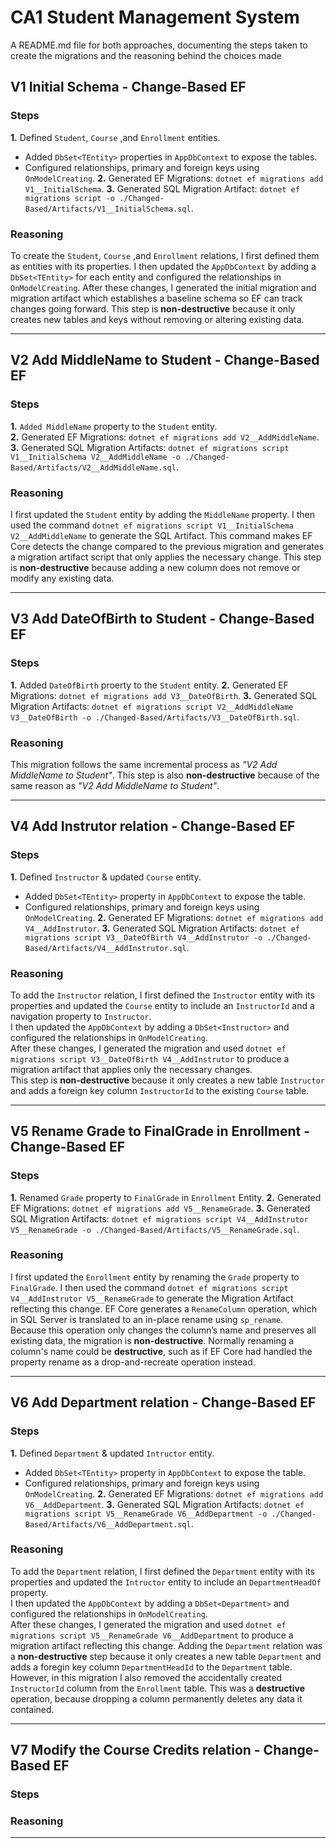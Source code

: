 ﻿# CA1 Student Management System
A README.md file for both approaches, documenting the steps taken to create the migrations 
and the reasoning behind the choices made

## V1 Initial Schema - Change-Based EF
### Steps
**1.** Defined `Student`, `Course` ,and `Enrollment` entities.
- Added `DbSet<TEntity>` properties in `AppDbContext` to expose the tables.  
- Configured relationships, primary and foreign keys using `OnModelCreating`.
**2.** Generated EF Migrations: `dotnet ef migrations add V1__InitialSchema`.
**3.** Generated SQL Migration Artifact: `dotnet ef migrations script -o ./Changed-Based/Artifacts/V1__InitialSchema.sql`.

### Reasoning
To create the `Student`, `Course` ,and `Enrollment` relations, I first defined them as entities with its properties.
I then updated the `AppDbContext` by adding a `DbSet<TEntity>` for each entity and configured the relationships in `OnModelCreating`.
After these changes, I generated the initial migration and migration artifact which establishes a baseline schema so EF can track changes going forward. 
This step is **non-destructive** because it only creates new tables and keys without removing or altering existing data.

------

## V2 Add MiddleName to Student - Change-Based EF
### Steps
**1.** `Added MiddleName` property to the `Student` entity.  
**2.** Generated EF Migrations: `dotnet ef migrations add V2__AddMiddleName`.
**3.** Generated SQL Migration Artifacts: `dotnet ef migrations script V1__InitialSchema V2__AddMiddleName -o ./Changed-Based/Artifacts/V2__AddMiddleName.sql`.

### Reasoning
I first updated the `Student` entity by adding the `MiddleName` property.
I then used the command `dotnet ef migrations script V1__InitialSchema V2__AddMiddleName` to generate the SQL Artifact. This command makes EF Core detects the change compared to the previous migration and generates a migration artifact script that only applies the necessary change.
This step is **non-destructive** because adding a new column does not remove or modify any existing data.

------

## V3 Add DateOfBirth to Student - Change-Based EF
### Steps
**1.** Added `DateOfBirth` proerty to the `Student` entity.
**2.** Generated EF Migrations: `dotnet ef migrations add V3__DateOfBirth`.
**3.** Generated SQL Migration Artifacts: `dotnet ef migrations script V2__AddMiddleName V3__DateOfBirth -o ./Changed-Based/Artifacts/V3__DateOfBirth.sql`.

### Reasoning
This migration follows the same incremental process as _"V2 Add MiddleName to Student"_.
This step is also **non-destructive** because of the same reason as _"V2 Add MiddleName to Student"_.

------

## V4 Add Instrutor relation - Change-Based EF
### Steps
**1.** Defined `Instructor` & updated `Course` entity.
- Added `DbSet<TEntity>` property in `AppDbContext` to expose the table.  
- Configured relationships, primary and foreign keys using `OnModelCreating`.
**2.** Generated EF Migrations: `dotnet ef migrations add V4__AddInstrutor`.
**3.** Generated SQL Migration Artifacts: `dotnet ef migrations script V3__DateOfBirth V4__AddInstrutor -o ./Changed-Based/Artifacts/V4__AddInstrutor.sql`.

### Reasoning
To add the `Instructor` relation, I first defined the `Instructor` entity with its properties and updated the `Course` entity to include an `InstructorId` and a navigation property to `Instructor`.  
I then updated the `AppDbContext` by adding a `DbSet<Instructor>` and configured the relationships in `OnModelCreating`.  
After these changes, I generated the migration and used `dotnet ef migrations script V3__DateOfBirth V4__AddInstrutor` to produce a migration artifact that applies only the necessary changes.  
This step is **non-destructive** because it only creates a new table `Instructor` and adds a foreign key column `InstructorId` to the existing `Course` table.

------

## V5 Rename Grade to FinalGrade in Enrollment - Change-Based EF
### Steps
**1.** Renamed `Grade` property to `FinalGrade` in `Enrollment` Entity.
**2.** Generated EF Migrations: `dotnet ef migrations add V5__RenameGrade`.
**3.** Generated SQL Migration Artifacts: `dotnet ef migrations script V4__AddInstrutor V5__RenameGrade -o ./Changed-Based/Artifacts/V5__RenameGrade.sql`.

### Reasoning
I first updated the `Enrollment` entity by renaming the `Grade` property to `FinalGrade`.
I then used the command `dotnet ef migrations script V4__AddInstrutor V5__RenameGrade` to generate the Migration Artifact reflecting this change.
EF Core generates a `RenameColumn` operation, which in SQL Server is translated to an in-place rename using `sp_rename`.  
Because this operation only changes the column’s name and preserves all existing data, the migration is **non-destructive**.
Normally renaming a column's name could be **destructive**, such as if EF Core had handled the property rename as a drop-and-recreate operation instead.

------

## V6 Add Department relation - Change-Based EF
### Steps
**1.** Defined `Department` & updated `Intructor` entity.
- Added `DbSet<TEntity>` property in `AppDbContext` to expose the table.  
- Configured relationships, primary and foreign keys using `OnModelCreating`.
**2.** Generated EF Migrations: `dotnet ef migrations add V6__AddDepartment`.
**3.** Generated SQL Migration Artifacts: `dotnet ef migrations script V5__RenameGrade V6__AddDepartment -o ./Changed-Based/Artifacts/V6__AddDepartment.sql`.

### Reasoning
To add the `Department` relation, I first defined the `Department` entity with its properties and updated the `Intructor` entity to include an `DepartmentHeadOf` property.  
I then updated the `AppDbContext` by adding a `DbSet<Department>` and configured the relationships in `OnModelCreating`.  
After these changes, I generated the migration and used `dotnet ef migrations script V5__RenameGrade V6__AddDepartment` to produce a migration artifact reflecting this change.
Adding the `Department` relation was a **non-destructive** step because it only creates a new table `Department` and adds a foregin key column `DepartmentHeadId` to the `Department` table.
However, in this migration I also removed the accidentally created `InstructorId` column from the `Enrollment` table. This was a **destructive** operation, because dropping a column permanently deletes any data it contained.

------

## V7 Modify the Course Credits relation - Change-Based EF
### Steps

### Reasoning

------
